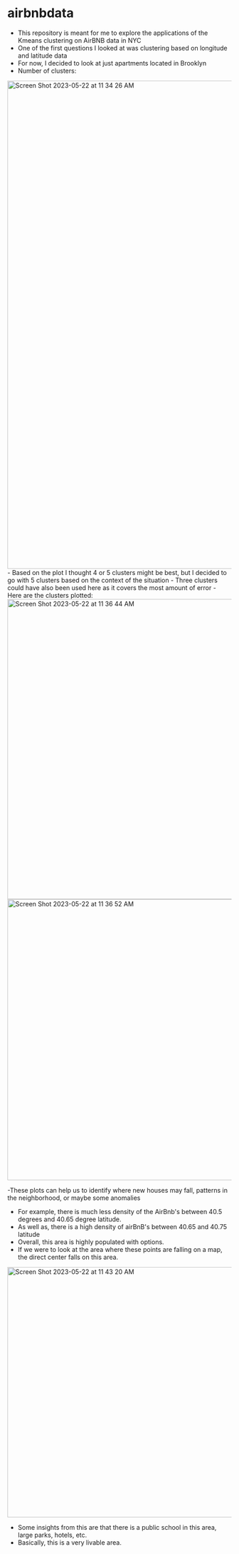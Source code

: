 # airbnbdata

- This repository is meant for me to explore the applications of the Kmeans clustering on AirBNB data in NYC 
- One of the first questions I looked at was clustering based on longitude and latitude data 
- For now, I decided to look at just apartments located in Brooklyn 
- Number of clusters: 
<img width="1096" alt="Screen Shot 2023-05-22 at 11 34 26 AM" src="https://github.com/LucasMazza42/airbnbdata/assets/47802441/81040300-9e9b-4eab-a5e8-5103875afb72">
- Based on the plot I thought 4 or 5 clusters might be best, but I decided to go with 5 clusters based on the context of the situation 
- Three clusters could have also been used here as it covers the most amount of error
- Here are the clusters plotted: 
<img width="674" alt="Screen Shot 2023-05-22 at 11 36 44 AM" src="https://github.com/LucasMazza42/airbnbdata/assets/47802441/2ebf1a3c-41a9-4fbe-8b7a-1de4aa40e0b8">
<img width="631" alt="Screen Shot 2023-05-22 at 11 36 52 AM" src="https://github.com/LucasMazza42/airbnbdata/assets/47802441/2ae0a84d-8f37-4aba-92ca-55dcf7bd7508">

-These plots can help us to identify where new houses may fall, patterns in the neighborhood, or maybe some anomalies
- For example, there is much less density of the AirBnb's between 40.5 degrees and 40.65 degree latitude. 
- As well as, there is a high density of airBnB's between 40.65 and 40.75 latitude
- Overall, this area is highly populated with options. 
- If we were to look at the area where these points are falling on a map, the direct center falls on this area. 
<img width="562" alt="Screen Shot 2023-05-22 at 11 43 20 AM" src="https://github.com/LucasMazza42/airbnbdata/assets/47802441/fd4ff586-53c8-4c49-9b09-e6e720314e9f">

- Some insights from this are that there is a public school in this area, large parks, hotels, etc. 
- Basically, this is a very livable area. 
